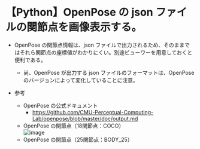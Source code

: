 # 【Python】OpenPose の json ファイルの関節点を画像表示する。

- OpenPose の関節点情報は、json ファイルで出力されるため、そのままではそれら関節点の座標値がわかりにくい。別途ビューワーを用意しておくと便利である。
    - 尚、OpenPose が出力する json ファイルのフォーマットは、OpenPose のバージョンによって変化していることに注意。

- 参考
    - OpenPose の公式ドキュメント
        - https://github.com/CMU-Perceptual-Computing-Lab/openpose/blob/master/doc/output.md
    - OpenPose の関節点（18関節点：COCO）<br>
        ![image](https://user-images.githubusercontent.com/25688193/64025520-d1a04880-cb77-11e9-8818-020e60834c90.png)<br>
    - OpenPose の関節点（25関節点：BODY_25）
    
